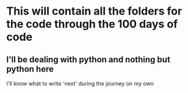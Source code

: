 # This will contain all the folders for the code through the 100 days of code
## I'll be dealing with python and nothing but python here
I'll know what to write 'next' during the journey on my own 

